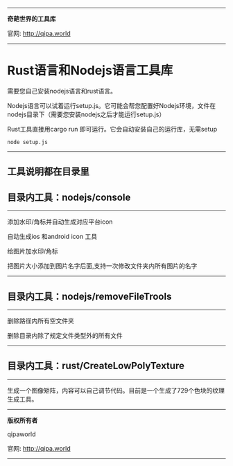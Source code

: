<hr>

**奇葩世界的工具库**

官网: http://qipa.world

<hr>

# Rust语言和Nodejs语言工具库 #

需要您自己安装nodejs语言和rust语言。

Nodejs语言可以试着运行setup.js。它可能会帮您配置好Nodejs环境，文件在nodejs目录下（需要您安装nodejs之后才能运行setup.js）

Rust工具直接用cargo run 即可运行。它会自动安装自己的运行库，无需setup

```
node setup.js
```

<hr>

## 工具说明都在目录里 ##


## 目录内工具：nodejs/console ##

<hr>

添加水印/角标并自动生成对应平台icon 

自动生成ios 和android icon 工具

给图片加水印/角标 

把图片大小添加到图片名字后面,支持一次修改文件夹内所有图片的名字 

<hr>

## 目录内工具：nodejs/removeFileTrools ##

<hr>

删除路径内所有空文件夹 

删除目录内除了规定文件类型外的所有文件

<hr>

## 目录内工具：rust/CreateLowPolyTexture ##

<hr>

生成一个图像矩阵，内容可以自己调节代码。目前是一个生成了729个色块的纹理生成工具。

<hr>

**版权所有者**

qipaworld

官网: http://qipa.world

<hr>